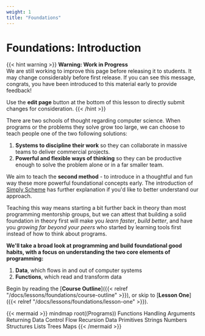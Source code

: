 ```yaml
---
weight: 1
title: "Foundations"
---
```



# Foundations: Introduction

{{< hint warning >}}
**Warning: Work in Progress**  
We are still working to improve this page before releasing it to
students. It may change considerably before first release.  If you can
see this message, congrats, you have been introduced to this material
early to provide feedback!

Use the **edit page** button at the bottom of this lesson to directly
submit changes for consideration.
{{< /hint >}}

There are two schools of thought regarding computer science. When
programs or the problems they solve grow too large, we can choose to
teach people one of the two following solutions:

1. **Systems to discipline their work** so they can collaborate in
   massive teams to deliver commercial projects.
2. **Powerful and flexible ways of thinking** so they can be
   productive enough to solve the problem alone or in a far smaller
   team.

We aim to teach the **second method** - to introduce in a thoughtful and
fun way these more powerful foundational concepts early.
The introduction of 
[Simply Scheme](https://people.eecs.berkeley.edu/~bh/ssch0/preface.html) 
has further explanation if you'd like to better understand our
approach.

Teaching this way means starting a bit further back in theory than
most programming mentorship groups, but we can attest that building a
solid foundation in theory first will make you _learn faster_, _build
better_, and have you _growing far beyond your peers_ who started by
learning tools first instead of how to think about programs.

**We'll take a broad look at programming and build foundational
good habits, with a focus on understanding the two core elements of
programming:**

1. **Data**, which flows in and out of computer systems
2. **Functions**, which read and transform data

Begin by reading the [**Course Outline**]({{< relref "/docs/lessons/foundations/course-outline" >}}),
or skip to  [**Lesson One**]({{< relref "/docs/lessons/foundations/lesson-one" >}}).


{{< mermaid >}}
mindmap
    root((Programs))
        Functions
            Handling Arguments
            Returning Data
            Control Flow
                Recursion
        Data
            Primitives
                Strings
                Numbers
            Structures
                Lists
                    Trees
                Maps
{{< /mermaid >}}

